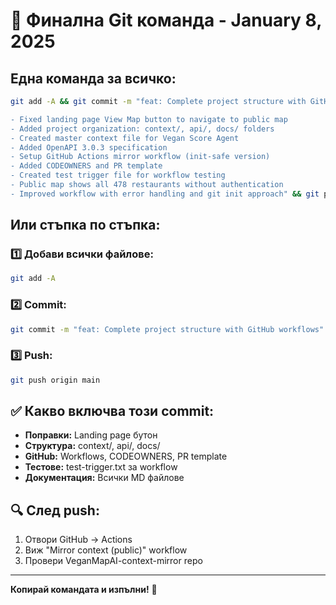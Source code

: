 # 🚀 Финална Git команда - January 8, 2025

## Една команда за всичко:

```bash
git add -A && git commit -m "feat: Complete project structure with GitHub workflows

- Fixed landing page View Map button to navigate to public map  
- Added project organization: context/, api/, docs/ folders
- Created master context file for Vegan Score Agent
- Added OpenAPI 3.0.3 specification
- Setup GitHub Actions mirror workflow (init-safe version)
- Added CODEOWNERS and PR template
- Created test trigger file for workflow testing
- Public map shows all 478 restaurants without authentication
- Improved workflow with error handling and git init approach" && git push origin main
```

## Или стъпка по стъпка:

### 1️⃣ Добави всички файлове:
```bash
git add -A
```

### 2️⃣ Commit:
```bash
git commit -m "feat: Complete project structure with GitHub workflows"
```

### 3️⃣ Push:
```bash
git push origin main
```

## ✅ Какво включва този commit:

- **Поправки:** Landing page бутон
- **Структура:** context/, api/, docs/
- **GitHub:** Workflows, CODEOWNERS, PR template
- **Тестове:** test-trigger.txt за workflow
- **Документация:** Всички MD файлове

## 🔍 След push:

1. Отвори GitHub → Actions
2. Виж "Mirror context (public)" workflow
3. Провери VeganMapAI-context-mirror repo

---
**Копирай командата и изпълни!** 🎯